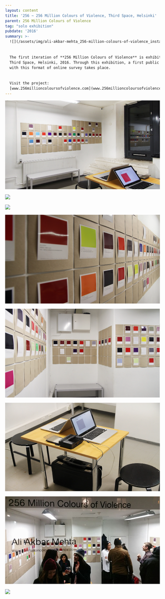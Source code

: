 ```yaml
---
layout: content
title: '256 ~ 256 Million Colours of Violence, Third Space, Helsinki'
parent: 256 Million Colours of Violence
tag: "solo exhibition"
pubdate: '2016'
summary: >-
  ![](/assets/img/ali-akbar-mehta_256-million-colours-of-violence_installation-view-01_third-space-helsinkie_2016.jpg)


  The first iteration of **256 Million Colours of Violence** is exhibited in
  Third Space, Helsinki, 2016. Through this exhibition, a first public encounter
  with this format of online survey takes place.


  Visit the project:
  [www.256millioncoloursofviolence.com](www.256millioncoloursofviolence.com)
---
```

![](/assets/img/ali-akbar-mehta_256-million-colours-of-violence_installation-view-04_third-space-helsinkie_2016.jpg)

![](/assets/img/ali-akbar-mehta_256-million-colours-of-violence_installation-view-02_third-space-helsinkie_2016.jpg)

![](/assets/img/ali-akbar-mehta_256-million-colours-of-violence_detail_third-space-helsinki_2016.jpg)

![](/assets/img/ali-akbar-mehta_256-million-colours-of-violence_installation-view-06_third-space-helsinkie_2016.jpg)

![](/assets/img/ali-akbar-mehta_256-million-colours-of-violence_installation-view-07_third-space-helsinkie_2016.jpg)

![](/assets/img/ali-akbar-mehta_256-million-colours-of-violence_installation-view-05_third-space-helsinkie_2016.jpg)

![](/assets/img/15135823_10157843135065054_7539580485712289886_n.jpg)

![](/assets/img/ali-akbar-mehta_256-million-colours-of-violence_exterior-view_third-space-helsinki_2016.jpeg)
